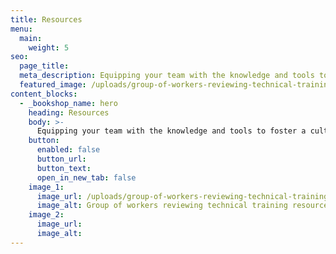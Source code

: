 ```yaml
---
title: Resources
menu:
  main:
    weight: 5
seo:
  page_title: 
  meta_description: Equipping your team with the knowledge and tools to foster a culture of safety.
  featured_image: /uploads/group-of-workers-reviewing-technical-training-reosources.jpg
content_blocks:
  - _bookshop_name: hero
    heading: Resources
    body: >-
      Equipping your team with the knowledge and tools to foster a culture of safety.
    button:
      enabled: false
      button_url: 
      button_text: 
      open_in_new_tab: false
    image_1:
      image_url: /uploads/group-of-workers-reviewing-technical-training-reosources.jpg
      image_alt: Group of workers reviewing technical training resources
    image_2:
      image_url:
      image_alt:
---
```

